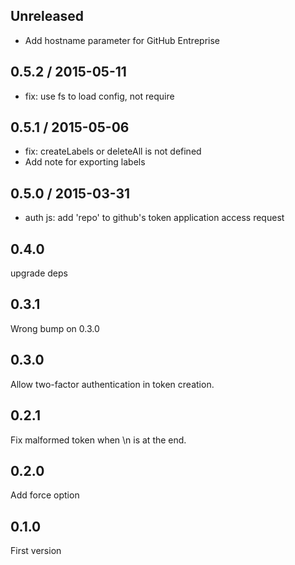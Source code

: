 ## Unreleased

- Add hostname parameter for GitHub Entreprise

## 0.5.2 / 2015-05-11

- fix: use fs to load config, not require

## 0.5.1 / 2015-05-06

- fix: createLabels or deleteAll is not defined
- Add note for exporting labels

## 0.5.0 / 2015-03-31

- auth js: add 'repo' to github's token application access request

## 0.4.0

upgrade deps

## 0.3.1

Wrong bump on 0.3.0

## 0.3.0

Allow two-factor authentication in token creation.

## 0.2.1

Fix malformed token when \n is at the end.

## 0.2.0

Add force option

## 0.1.0

First version

